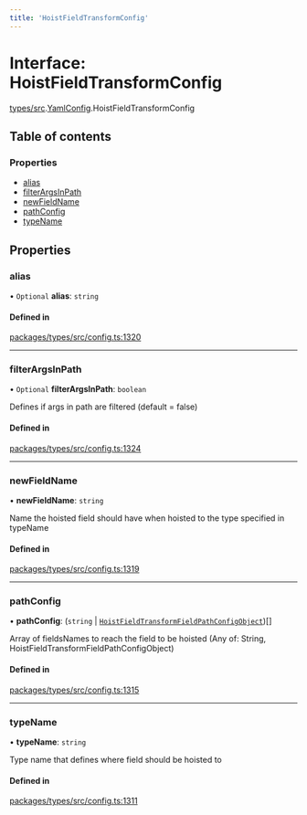 ```yaml
---
title: 'HoistFieldTransformConfig'
---
```


# Interface: HoistFieldTransformConfig

[types/src](../modules/types_src).[YamlConfig](../modules/types_src.YamlConfig).HoistFieldTransformConfig

## Table of contents

### Properties

- [alias](types_src.YamlConfig.HoistFieldTransformConfig#alias)
- [filterArgsInPath](types_src.YamlConfig.HoistFieldTransformConfig#filterargsinpath)
- [newFieldName](types_src.YamlConfig.HoistFieldTransformConfig#newfieldname)
- [pathConfig](types_src.YamlConfig.HoistFieldTransformConfig#pathconfig)
- [typeName](types_src.YamlConfig.HoistFieldTransformConfig#typename)

## Properties

### alias

• `Optional` **alias**: `string`

#### Defined in

[packages/types/src/config.ts:1320](https://github.com/Urigo/graphql-mesh/blob/master/packages/types/src/config.ts#L1320)

___

### filterArgsInPath

• `Optional` **filterArgsInPath**: `boolean`

Defines if args in path are filtered (default = false)

#### Defined in

[packages/types/src/config.ts:1324](https://github.com/Urigo/graphql-mesh/blob/master/packages/types/src/config.ts#L1324)

___

### newFieldName

• **newFieldName**: `string`

Name the hoisted field should have when hoisted to the type specified in typeName

#### Defined in

[packages/types/src/config.ts:1319](https://github.com/Urigo/graphql-mesh/blob/master/packages/types/src/config.ts#L1319)

___

### pathConfig

• **pathConfig**: (`string` \| [`HoistFieldTransformFieldPathConfigObject`](types_src.YamlConfig.HoistFieldTransformFieldPathConfigObject))[]

Array of fieldsNames to reach the field to be hoisted (Any of: String, HoistFieldTransformFieldPathConfigObject)

#### Defined in

[packages/types/src/config.ts:1315](https://github.com/Urigo/graphql-mesh/blob/master/packages/types/src/config.ts#L1315)

___

### typeName

• **typeName**: `string`

Type name that defines where field should be hoisted to

#### Defined in

[packages/types/src/config.ts:1311](https://github.com/Urigo/graphql-mesh/blob/master/packages/types/src/config.ts#L1311)
